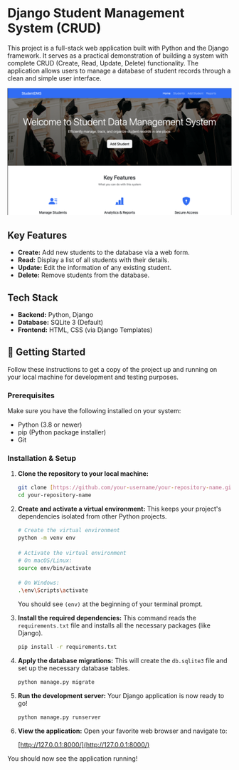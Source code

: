 # Django Student Management System (CRUD)

This project is a full-stack web application built with Python and the Django framework. It serves as a practical demonstration of building a system with complete CRUD (Create, Read, Update, Delete) functionality. The application allows users to manage a database of student records through a clean and simple user interface.

<img src="Home page.png">

## Key Features

-   **Create:** Add new students to the database via a web form.
-   **Read:** Display a list of all students with their details.
-   **Update:** Edit the information of any existing student.
-   **Delete:** Remove students from the database.

## Tech Stack

-   **Backend:** Python, Django
-   **Database:** SQLite 3 (Default)
-   **Frontend:** HTML, CSS (via Django Templates)


## 🚀 Getting Started

Follow these instructions to get a copy of the project up and running on your local machine for development and testing purposes.

### Prerequisites

Make sure you have the following installed on your system:

-   Python (3.8 or newer)
-   pip (Python package installer)
-   Git

### Installation & Setup

1.  **Clone the repository to your local machine:**

    ```bash
    git clone [https://github.com/your-username/your-repository-name.git](https://github.com/your-username/your-repository-name.git)
    cd your-repository-name
    ```

2.  **Create and activate a virtual environment:**
    This keeps your project's dependencies isolated from other Python projects.

    ```bash
    # Create the virtual environment
    python -m venv env

    # Activate the virtual environment
    # On macOS/Linux:
    source env/bin/activate
    
    # On Windows:
    .\env\Scripts\activate
    ```
    You should see `(env)` at the beginning of your terminal prompt.

3.  **Install the required dependencies:**
    This command reads the `requirements.txt` file and installs all the necessary packages (like Django).

    ```bash
    pip install -r requirements.txt
    ```

4.  **Apply the database migrations:**
    This will create the `db.sqlite3` file and set up the necessary database tables.

    ```bash
    python manage.py migrate
    ```

5.  **Run the development server:**
    Your Django application is now ready to go!

    ```bash
    python manage.py runserver
    ```

6.  **View the application:**
    Open your favorite web browser and navigate to:
    
    [http://127.0.0.1:8000/](http://127.0.0.1:8000/)

You should now see the application running!
